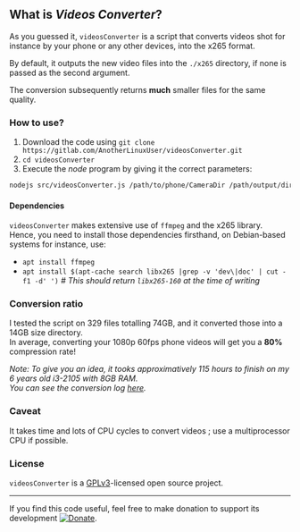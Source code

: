 ## What is *Videos Converter*?

As you guessed it, `videosConverter` is a script that converts videos shot for instance by your phone or any other devices, into the x265 format.

By default, it outputs the new video files into the `./x265` directory, if none is passed as the second argument.

The conversion subsequently returns **much** smaller files for the same quality.

### How to use?
 
1. Download the code using `git clone https://gitlab.com/AnotherLinuxUser/videosConverter.git`
2. `cd videosConverter`
3. Execute the *node* program by giving it the correct parameters:
 
 ```bash
nodejs src/videosConverter.js /path/to/phone/CameraDir /path/output/dir
```

#### Dependencies

`videosConverter` makes extensive use of `ffmpeg` and the x265 library.<br>
Hence, you need to install those dependencies firsthand, on Debian-based systems for instance, use:
- `apt install ffmpeg`
- `apt install $(apt-cache search libx265 |grep -v 'dev\|doc' | cut -f1 -d' ')` *# This should return `libx265-160` at the time of writing*

### Conversion ratio

I tested the script on 329 files totalling 74GB, and it converted those into a 14GB size directory.<br>
In average, converting your 1080p 60fps phone videos will get you a **80%** compression rate!

*Note: To give you an idea, it tooks approximatively 115 hours to finish on my 6 years old i3-2105 with 8GB RAM.<br>
You can see the conversion log [here](https://gist.github.com/AlexandreBonneau/dddd33044f21e2078fe3d379804fdc52).* 

### Caveat

It takes time and lots of CPU cycles to convert videos ; use a multiprocessor CPU if possible.

### License

`videosConverter` is a [GPLv3](https://www.gnu.org/licenses/#GPL)-licensed open source project.
 
****
 
If you find this code useful, feel free to make donation to support its development [![Donate][patreon-image]][patreon-url].

[patreon-url]: https://www.patreon.com/AlexandreBonneau
[patreon-image]: https://img.shields.io/badge/patreon-donate-orange.svg
 
